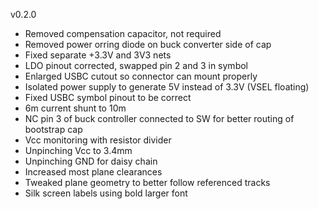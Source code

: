 v0.2.0
- Removed compensation capacitor, not required
- Removed power orring diode on buck converter side of cap
- Fixed separate +3.3V and 3V3 nets
- LDO pinout corrected, swapped pin 2 and 3 in symbol
- Enlarged USBC cutout so connector can mount properly
- Isolated power supply to generate 5V instead of 3.3V (VSEL floating)
- Fixed USBC symbol pinout to be correct
- 6m current shunt to 10m
- NC pin 3 of buck controller connected to SW for better routing of bootstrap cap
- Vcc monitoring with resistor divider
- Unpinching Vcc to 3.4mm
- Unpinching GND for daisy chain
- Increased most plane clearances
- Tweaked plane geometry to better follow referenced tracks
- Silk screen labels using bold larger font